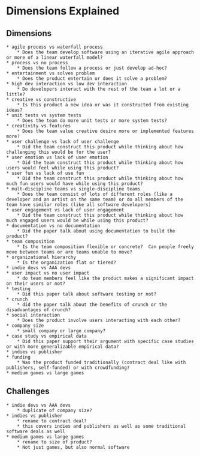 Dimensions Explained
===

## Dimensions
    * agile process vs waterfall process
        * Does the team develop software using an iterative agile approach or more of a linear waterfall model?
    * process vs no process
        * Does the team follow a process or just develop ad-hoc?
    * entertainment vs solves problem
        * Does the product entertain or does it solve a problem?
    * high dev interaction vs low dev interaction
        * Do developers interact with the rest of the team a lot or a little?
    * creative vs constructive
        * Is this product a new idea or was it constructed from existing ideas?
    * unit tests vs system tests
        * Does the team do more unit tests or more system tests?
    * creativity vs features
        * Does the team value creative desire more or implemented features more?
    * user challenge vs lack of user challenge
        * Did the team construct this product while thinking about how challenging this would be for the user?
    * user emotion vs lack of user emotion
        * Did the team construct this product while thinking about how users would feel while using this product?
    * user fun vs lack of use fun
        * Did the team construct this product while thinking about how much fun users would have while using this product?
    * mult-discipline teams vs single-discipline teams
        * Does the team consist of lots of different roles (like a developer and an artist on the same team) or do all members of the team have similar roles (like all software developers)
    * user engagement vs lack of user engagement
        * Did the team construct this product while thinking about how much engaged users would be while using this product?
    * documentation vs no documentation
        * Did the paper talk about using documentation to build the product?
    * team composition
        * Is the team composition flexible or concrete?  Can people freely move between teams or are teams unable to move?
    * organizational hierarchy
        * Is the organization flat or tiered?
    * indie devs vs AAA devs
    * user impact vs no user impact
        * do team members feel like the product makes a significant impact on their users or not?
    * testing
        * Did this paper talk about software testing or not?
    * crunch
        * did the paper talk about the benefits of crunch or the disadvantages of crunch?
    * social interaction
        * Does the product involve users interacting with each other?
    * company size
        * small company or large company?
    * case study vs empirical data
        * Did this paper support their argument with specific case studies or with more generalizable empirical data?
    * indies vs publisher
    * funding
        * Was the product funded traditionally (contract deal like with publishers, self-funded) or with crowdfunding?
    * medium games vs large games

## Challenges

    * indie devs vs AAA devs
        * duplicate of company size?
    * indies vs publisher
        * rename to contract deal?
        * this covers indies and publishers as well as some traditional software deals as well
    * medium games vs large games
        * rename to size of product?
        * Not just games, but also normal software


